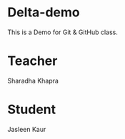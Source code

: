 # Delta-demo
This is a Demo for Git &amp; GitHub class.

# Teacher
Sharadha Khapra

# Student
Jasleen Kaur
